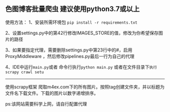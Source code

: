 色图博客批量爬虫
建议使用python3.7或以上
----
使用方法：
1、安装所需环境包
`pip install -r requirements.txt`

2、设置settings.py中的第42行修改IMAGES_STORE的值，修改为你希望保存图片的路径

3、如果要指定代理，需要删除settings.py中第23行中的#，启用ProxyMiddleware
，然后修改pipelines.py最后一行为自己的代理

4、IDE中运行`main.py`或者
命令行执行`python main.py`
或者在文件目录下`执行scrapy crawl setu`

----

使用scrapy框架
爬取m4ex.com下的所有图片。按照tag创建文件夹，并以标题为文件名下载文件。下载的图片以数字递增排序。

ps:该网站需要科学上网，请自行配置代理